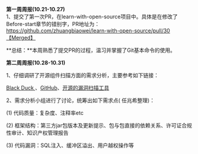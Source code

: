 **第一周周报(10.21-10.27)**<br>
1、提交了第一次PR，在learn-with-open-source项目中。具体是在修改了Before-start章节的错别字，PR地址为：https://github.com/zhuangbiaowei/learn-with-open-source/pull/30【Merged】

**总结：**本周熟悉了提交PR的过程，温习并掌握了Git基本命令的使用。

 **第二周周报(10.28-10.31)**<br>

1、仔细调研了开源组件扫描方面的需求分析，主要参考如下链接：

[ Black Duck ](https://www.synopsys.com/zh-cn/software-integrity/security-testing/software-composition-analysis.html )、[GitHub](https://help.github.com/en/github/managing-security-vulnerabilities/about-security-alerts-for-vulnerable-dependencies)、[开源的漏洞扫描工具](https://www.cnblogs.com/mouseleo/p/8579128.html)

2、需求分析小组进行了讨论，统筹出如下需求点( 任兆希整理)：

(1) 代码质量：复杂度、注释率etc

(2) 框架结构：第三方jar包版本及更新提示、包与包直接的依赖关系、许可证合规性审计、知识产权管理报告

(3) 代码漏洞：SQL注入、缓冲区溢出、用户越权操作等

